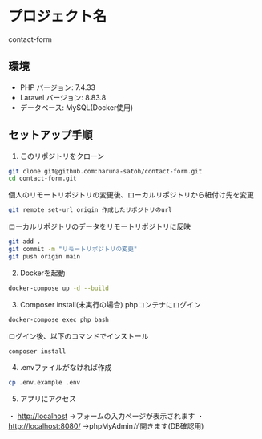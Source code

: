 # プロジェクト名

contact-form

## 環境
- PHP バージョン: 7.4.33
- Laravel バージョン: 8.83.8
- データベース: MySQL(Docker使用)

## セットアップ手順

1. このリポジトリをクローン
```bash
git clone git@github.com:haruna-satoh/contact-form.git
cd contact-form.git
```

個人のリモートリポジトリの変更後、ローカルリポジトリから紐付け先を変更
```bash
git remote set-url origin 作成したリポジトリのurl
```

ローカルリポジトリのデータをリモートリポジトリに反映
```bash
git add .
git commit -m "リモートリポジトリの変更"
git push origin main
```

2. Dockerを起動
```bash
docker-compose up -d --build
```

3. Composer install(未実行の場合)
phpコンテナにログイン
```bash
docker-compose exec php bash
```
ログイン後、以下のコマンドでインストール
```bash
composer install
```

4. .envファイルがなければ作成
```bash
cp .env.example .env
```

5. アプリにアクセス

・ [http://localhost](http://localhost)
    →フォームの入力ページが表示されます
・ [http://localhost:8080/](http://localhost:8080/)
    →phpMyAdminが開きます(DB確認用)